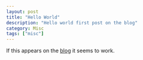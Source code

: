 ```yaml
---
layout: post
title: "Hello World"
description: "Hello world first post on the blog"
category: Misc
tags: ["misc"]
---
```


If this appears on the [blog](http://blog.asw.io) it seems to work.
